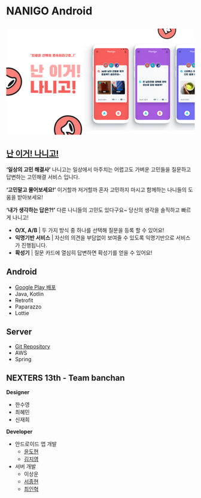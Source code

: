 # NANIGO Android

## ![](https://github.com/Nexters/banchan-server/raw/master/intro-img/main.png)

## [난 이거! 나니고!](https://play.google.com/store/apps/details?id=banchan.nexters.com.nanigoandroid)

**‘일상의 고민 해결사’**
나니고는 일상에서 마주치는 어렵고도 가벼운 고민들을 질문하고 답변하는 고민해결 서비스 입니다. 

**‘고민말고 물어보세요!’** 
이거할까 저거할까 혼자 고민하지 마시고 함께하는 나니들의 도움을 받아보세요! 

**‘내가 생각하는 답은?!’** 
다른 나니들의 고민도 있다구요~ 당신의 생각을 솔직하고 빠르게 나니고!

- **O/X, A/B** | 두 가지 방식 중 하나를 선택해 질문을 등록 할 수 있어요!
- **익명기반 서비스** | 자신의 의견을 부담없이 보여줄 수 있도록 익명기반으로 서비스가 진행됩니다.
- **확성기** | 질문 카드에 열심히 답변하면 확성기를 얻을 수 있어요!

## Android
- [Google Play 배포](https://play.google.com/store/apps/details?id=banchan.nexters.com.nanigoandroid)
- Java, Kotlin
- Retrofit
- Paparazzo
- Lottie

## Server
- [Git Repository](https://github.com/Nexters/banchan-server)
- AWS 
- Spring

## NEXTERS 13th - Team banchan

**Designer**

- 한수영
- 최혜민
- 신재희

**Developer**

- 안드로이드 앱 개발
  - [윤도현](https://github.com/DohyunYoun)
  - [김지영](https://github.com/Jiyoung9310)
- 서버 개발
  - 이상운
  - [서종현](https://github.com/shouwn)
  - [최인혁](https://github.com/inhyuck)
